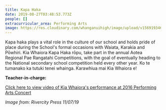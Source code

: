 ```yaml
---
title: Kapa Haka
date: 2019-08-27T03:48:53.773Z
people: []
extracurricular_area: Performing Arts
image: https://res.cloudinary.com/whanganuihigh/image/upload/v1569193467/Performing%20Arts/kapahaka.jpg
---
```

Kapa haka plays a vital role in the culture of our school and holds pride of place during the School's formal occasions with Waiata, Karakia and Pōwhiri. Kia Whaiora Kapa Haka rōpu, take part in the annual Aotea Regional Pae Rangatahi Competitions, with the goal of eventually heading to the National secondary school competition held every other year. Ko te tumanako ka tutuki tenei whainga. Karawhiua mai Kia Whaiora e!    

**Teacher-in-charge:** 

[Click here to view video of Kia Whaiora's performance at 2016 Performing Arts Concert](https://www.youtube.com/watch?v=9hkl_kPJFJw)

*Image from: Rivercity Press 11/07/19*